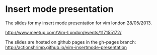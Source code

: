 Insert mode presentation
========================

The slides for my insert mode presentation for vim london 28/05/2013.

http://www.meetup.com/Vim-London/events/117155172/

The slides are hosted on github pages in the gh-pages branch:
http://actionshrimp.github.io/vim-insertmode-presentation
